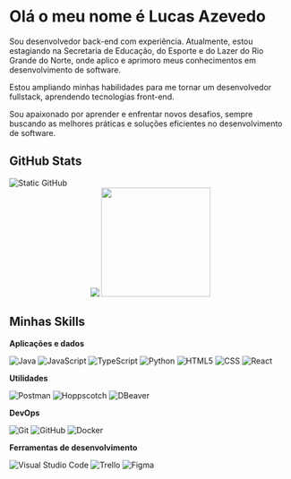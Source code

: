 
<h1>Olá o meu nome é Lucas Azevedo</h1>


Sou desenvolvedor back-end com experiência. Atualmente, estou estagiando na Secretaria de Educação, do Esporte e do Lazer do Rio Grande do Norte, onde aplico e aprimoro meus conhecimentos em desenvolvimento de software.

Estou ampliando minhas habilidades para me tornar um desenvolvedor fullstack, aprendendo tecnologias front-end.

Sou apaixonado por aprender e enfrentar novos desafios, sempre buscando as melhores práticas e soluções eficientes no desenvolvimento de software.

## GitHub Stats
<img src="https://img.shields.io/static/v1?label=Overview&message=LucasAzevedoCosta&color=f8efd4&style=for-the-badge&logo=GitHub" alt="Static GitHub">
<div align="center" >
<img src="https://github-readme-stats.vercel.app/api?username=LucasAzevedoCosta&show_icons=true&icon_color=783c00&text_color=af552e&title_color=783c00&bg_color=f8efd4&cache_seconds=2300">
<img height="195" src="https://github-readme-stats.vercel.app/api/top-langs/?username=LucasAzevedoCosta&layout=donut&icon_color=783c00&text_color=af552e&title_color=783c00&bg_color=f8efd4">
</div>

## Minhas Skills

**Aplicações e dados**

![Java](https://img.shields.io/badge/-Java-333333?style=flat&logo=Java)
![JavaScript](https://img.shields.io/badge/-JavaScript-333333?style=flat&logo=javascript)
![TypeScript](https://img.shields.io/badge/-TypeScript-333333?style=flat&logo=typescript)
![Python](https://img.shields.io/badge/-Python-333333?style=flat&logo=Python)
![HTML5](https://img.shields.io/badge/-HTML5-333333?style=flat&logo=HTML5)
![CSS](https://img.shields.io/badge/-CSS-333333?style=flat&logo=CSS3&logoColor=1572B6)
![React](https://img.shields.io/badge/-React-333333?style=flat&logo=React)

**Utilidades**

![Postman](https://img.shields.io/badge/-Postman-333333?style=flat&logo=postman)
![Hoppscotch](https://img.shields.io/badge/-Hoppscotch-333333?style=flat&logo=Hoppscotch)
![DBeaver](https://img.shields.io/badge/-DBeaver-333333?style=flat&logo=DBeaver)

**DevOps**

![Git](https://img.shields.io/badge/-Git-333333?style=flat&logo=git)
![GitHub](https://img.shields.io/badge/-GitHub-333333?style=flat&logo=github)
![Docker](https://img.shields.io/badge/-Docker-333333?style=flat&logo=docker)

**Ferramentas de desenvolvimento**

![Visual Studio Code](https://img.shields.io/badge/-Visual%20Studio%20Code-333333?style=flat&logo=visual-studio-code)
![Trello](https://img.shields.io/badge/-Trello-333333?style=flat&logo=trello&logoColor=007ACC)
![Figma](https://img.shields.io/badge/-Figma-333333?style=flat&logo=figma&logoColor=007ACC)

